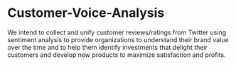 # Customer-Voice-Analysis
We intend to collect and unify customer reviews/ratings from Twitter using sentiment analysis to provide organizations to understand their brand value over the time and to help them identify investments that delight their customers and develop new products to maximize satisfaction and profits.
